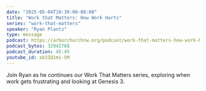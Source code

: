 ```yaml
---
date: "2025-05-04T10:30:00-08:00"
title: "Work that Matters: How Work Hurts"
series: "work-that-matters"
speaker: "Ryan Plantz"
type: message
podcast: https://arborchurchnw.org/podcast/work-that-matters-how-work-hurts.mp3
podcast_bytes: 32941768
podcast_duration: 45:45
youtube_id: xb3IQ1mi-5M
---
```


Join Ryan as he continues our Work That Matters series, exploring when work gets frustrating and looking at Genesis 3.

